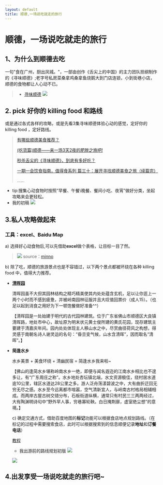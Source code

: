 ```yaml
---
layout: default
title: 顺德,一场说吃就走的旅行
---
```


# 顺德，一场说吃就走的旅行

## 1、为什么到顺德去吃

 一句"食在广州，厨出凤城。"，一部由创作《舌尖上的中国》的主力团队担纲制作的《寻味顺德》;老字号私房菜桑拿鸡桑拿鱼烧鹅大到门店连锁，小到街巷小店，顺德的食物都让人心动不已。

> * [寻味顺德](http://jishi.cctv.com/special/xwsd/index.shtml)
![](http://ww1.sinaimg.cn/large/88a3931agy1fvkn3snutgj21g70ecnpd.jpg)

## 2. pick 好你的 killing food 和路线

或是通过各式各样的攻略，或是先看3集寻味顺德体验心动的感觉，定好你的 killing food ，定好路线。

>[有哪些顺德美食推荐？](https://www.zhihu.com/question/20741056)
>
>[(吃货篇)顺德——来一场3天2夜的肥胖之旅吧!](https://zhuanlan.zhihu.com/p/28275434)
>
>[秒杀舌尖的《寻味顺德》，到底有多好吃？](https://zhuanlan.zhihu.com/p/34770694)
>
>[一期一会饮食指南，值得食系列 篇三十：展开寻找顺德美食之旅（续篇完）](https://post.smzdm.com/p/646460/)
>
>……

* tip:搜集心动食物时按照“早餐、午餐\晚餐、餐间小吃、夜宵”做好分类，坐起攻略来会更轻松。
* 我的初稿
![](http://ww1.sinaimg.cn/large/88a3931agy1fvkpbyjqzqj20ow0v4wje.jpg)
## 3.私人攻略做起来
### 工具：excel、Baidu Map

a) 选择好心动食物后,可以先借助**excel**做个表格，让目标一目了然。
>![](https://pic1.zhimg.com/80/v2-56e0fc861b5f85a3eb4ac78a4bae4534_hd.jpg)
source：[minno](https://www.zhihu.com/people/onniminno/activities)

b) 除了吃，顺德的旅游景点也是不容错过，以下两个景点都被环绕在各种 killing food 中，值得大力推荐。
* [**清晖园**](http://www.qinghuiyuan.com/)

    清晖园虽不大但其园林结构之精巧精美使其内处处蕴含玄机，足以让你逛上一两个小时而不感到疲惫，并被岭南园林征服并且大叹值回票价（成人15）。（也足以起到消食之用好为下一顿饱餐做好准备^^）

    【清晖园是一处始建于明代的古代园林建筑。位于广东省佛山市顺德区大良镇清晖路，地处市中心，故址原为明末状元黄士俊所建的黄氏花园，现存建筑主要建于清嘉庆年间。园内处处体现主人移山水之中，尽赏曲径荷风之构想，得灵感于南朝名诗人谢灵运的名句：“昏旦变气候，山水含清晖”，因而取名“清晖”。】

* **简逢水乡**

    水乡美景 + 美食环绕 + 清幽民宿 = 简逢水乡我来啦~


    【佛山的逢简水乡堪称岭南水乡一绝，即便与闻名遐迩的江南水乡相比也不遑多让，有“广东周庄之称”。水乡地处杏坛镇北端，水文资源极佳，绕村居水道逾10公里，辖区水道达28公里之多。游人泛舟荡漾碧波之中，大有曲折迂回无穷无尽之感。水乡至今远离都市喧嚣，空气清新宜人，与岭南古村格局相辅相成。而两岸古屋古树交错分布，石板街道纵横，通常只有村民三三两两经过，大有陶渊明诗句中“野外罕人事，穷巷寡轮鞅。白日掩荆扉，虚室绝尘想”的意境。】


    c) 确定交通方式，借助百度地图的**标记**功能可以根据食店地点规划路线。（在标记的过程中需要搜索食店，此时可以根据搜索到的信息顺便记录**地址**和**订餐电话**）

     [教程](https://zhidao.baidu.com/question/1768033095495915060.html)

    * 我出游前的路线规划初版
    ![](http://ww1.sinaimg.cn/large/88a3931agy1fvkolru6r8j20zk0n8tj3.jpg)

    ![](http://ww1.sinaimg.cn/large/88a3931agy1fvkomczzn0j20zk0jt45g.jpg)

## 4.出发享受一场说吃就走的旅行吧~











